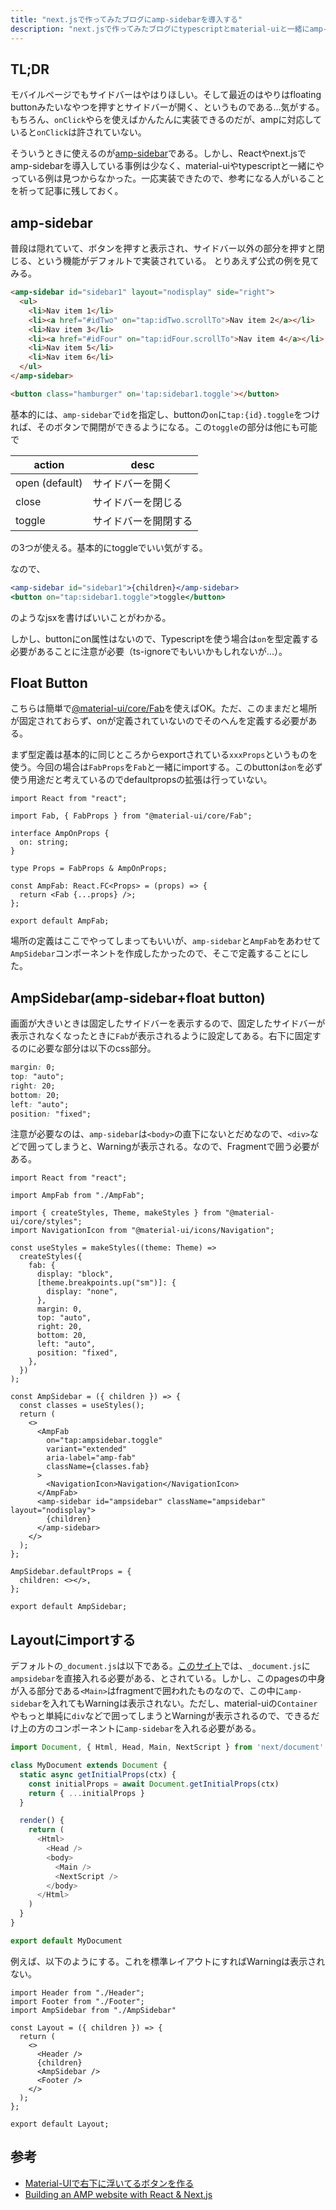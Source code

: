 ```yaml
---
title: "next.jsで作ってみたブログにamp-sidebarを導入する"
description: "next.jsで作ってみたブログにtypescriptとmaterial-uiと一緒にamp-sidebarを導入してみた。"
---
```


## TL;DR

モバイルページでもサイドバーはやはりほしい。そして最近のはやりはfloating buttonみたいなやつを押すとサイドバーが開く、というものである...気がする。もちろん、`onClick`やらを使えばかんたんに実装できるのだが、ampに対応していると`onClick`は許されていない。

そういうときに使えるのが[amp-sidebar](https://amp.dev/ja/documentation/components/amp-sidebar/)である。しかし、Reactやnext.jsでamp-sidebarを導入している事例は少なく、material-uiやtypescriptと一緒にやっている例は見つからなかった。一応実装できたので、参考になる人がいることを祈って記事に残しておく。

## amp-sidebar

普段は隠れていて、ボタンを押すと表示され、サイドバー以外の部分を押すと閉じる、という機能がデフォルトで実装されている。
とりあえず公式の例を見てみる。

```html
<amp-sidebar id="sidebar1" layout="nodisplay" side="right">
  <ul>
    <li>Nav item 1</li>
    <li><a href="#idTwo" on="tap:idTwo.scrollTo">Nav item 2</a></li>
    <li>Nav item 3</li>
    <li><a href="#idFour" on="tap:idFour.scrollTo">Nav item 4</a></li>
    <li>Nav item 5</li>
    <li>Nav item 6</li>
  </ul>
</amp-sidebar>

<button class="hamburger" on='tap:sidebar1.toggle'></button>
```

基本的には、`amp-sidebar`で`id`を指定し、buttonの`on`に`tap:{id}.toggle`をつければ、そのボタンで開閉ができるようになる。この`toggle`の部分は他にも可能で

|action|desc|
|---|---|
|open (default)|サイドバーを開く|
|close|サイドバーを閉じる|
|toggle|サイドバーを開閉する|

の3つが使える。基本的にtoggleでいい気がする。

なので、

```jsx
<amp-sidebar id="sidebar1">{children}</amp-sidebar>
<button on="tap:sidebar1.toggle">toggle</button>
```

のようなjsxを書けばいいことがわかる。

しかし、buttonにon属性はないので、Typescriptを使う場合は`on`を型定義する必要があることに注意が必要（ts-ignoreでもいいかもしれないが...）。

## Float Button

こちらは簡単で[@material-ui/core/Fab](https://material-ui.com/components/floating-action-button/)を使えばOK。ただ、このままだと場所が固定されておらず、onが定義されていないのでそのへんを定義する必要がある。

まず型定義は基本的に同じところからexportされている`xxxProps`というものを使う。今回の場合は`FabProps`を`Fab`と一緒にimportする。このbuttonは`on`を必ず使う用途だと考えているのでdefaultpropsの拡張は行っていない。

```tsx:title=AmpFab.tsx
import React from "react";

import Fab, { FabProps } from "@material-ui/core/Fab";

interface AmpOnProps {
  on: string;
}

type Props = FabProps & AmpOnProps;

const AmpFab: React.FC<Props> = (props) => {
  return <Fab {...props} />;
};

export default AmpFab;
```

場所の定義はここでやってしまってもいいが、`amp-sidebar`と`AmpFab`をあわせて`AmpSidebar`コンポーネントを作成したかったので、そこで定義することにした。

## AmpSidebar(amp-sidebar+float button)

画面が大きいときは固定したサイドバーを表示するので、固定したサイドバーが表示されなくなったときに`Fab`が表示されるように設定してある。右下に固定するのに必要な部分は以下のcss部分。

```css
margin: 0;
top: "auto";
right: 20;
bottom: 20;
left: "auto";
position: "fixed";
```

注意が必要なのは、`amp-sidebar`は`<body>`の直下にないとだめなので、`<div>`などで囲ってしまうと、Warningが表示される。なので、Fragmentで囲う必要がある。

```tsx:title=AmpSidebar.tsx
import React from "react";

import AmpFab from "./AmpFab";

import { createStyles, Theme, makeStyles } from "@material-ui/core/styles";
import NavigationIcon from "@material-ui/icons/Navigation";

const useStyles = makeStyles((theme: Theme) =>
  createStyles({
    fab: {
      display: "block",
      [theme.breakpoints.up("sm")]: {
        display: "none",
      },
      margin: 0,
      top: "auto",
      right: 20,
      bottom: 20,
      left: "auto",
      position: "fixed",
    },
  })
);

const AmpSidebar = ({ children }) => {
  const classes = useStyles();
  return (
    <>
      <AmpFab
        on="tap:ampsidebar.toggle"
        variant="extended"
        aria-label="amp-fab"
        className={classes.fab}
      >
        <NavigationIcon>Navigation</NavigationIcon>
      </AmpFab>
      <amp-sidebar id="ampsidebar" className="ampsidebar" layout="nodisplay">
        {children}
      </amp-sidebar>
    </>
  );
};

AmpSidebar.defaultProps = {
  children: <></>,
};

export default AmpSidebar;
```

## Layoutにimportする

デフォルトの`_document.js`は以下である。[このサイト](https://reacttricks.com/building-an-amp-website-with-react-and-next/)では、`_document.js`に`ampsidebar`を直接入れる必要がある、とされている。しかし、このpagesの中身が入る部分である`<Main>`はfragmentで囲われたものなので、この中に`amp-sidebar`を入れてもWarningは表示されない。ただし、material-uiの`Container`やもっと単純に`div`などで囲ってしまうとWarningが表示されるので、できるだけ上の方のコンポーネントに`amp-sidebar`を入れる必要がある。

```jsx:title=_document.js
import Document, { Html, Head, Main, NextScript } from 'next/document'

class MyDocument extends Document {
  static async getInitialProps(ctx) {
    const initialProps = await Document.getInitialProps(ctx)
    return { ...initialProps }
  }

  render() {
    return (
      <Html>
        <Head />
        <body>
          <Main />
          <NextScript />
        </body>
      </Html>
    )
  }
}

export default MyDocument
```

例えば、以下のようにする。これを標準レイアウトにすればWarningは表示されない。

```tsx:title=Layout.tsx
import Header from "./Header";
import Footer from "./Footer";
import AmpSidebar from "./AmpSidebar"

const Layout = ({ children }) => {
  return (
    <>
      <Header />
      {children}
      <AmpSidebar />
      <Footer />
    </>
  );
};

export default Layout;
```

## 参考

- [Material-UIで右下に浮いてるボタンを作る](https://k4h4shi.com/2017/11/28/make-material-ui-floatingbutton/)
- [Building an AMP website with React & Next.js](https://reacttricks.com/building-an-amp-website-with-react-and-next/)